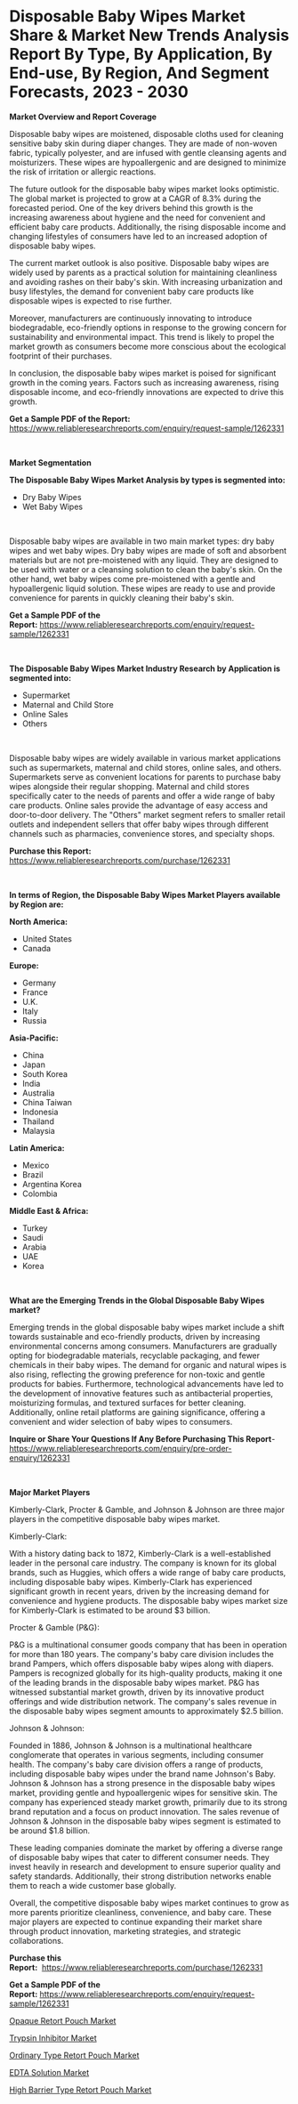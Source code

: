 <p><h1>Disposable Baby Wipes Market Share & Market New Trends Analysis Report By Type, By Application, By End-use, By Region, And Segment Forecasts, 2023 - 2030</h1></p><p><strong>Market Overview and Report Coverage</strong></p>
<p><p>Disposable baby wipes are moistened, disposable cloths used for cleaning sensitive baby skin during diaper changes. They are made of non-woven fabric, typically polyester, and are infused with gentle cleansing agents and moisturizers. These wipes are hypoallergenic and are designed to minimize the risk of irritation or allergic reactions.</p><p>The future outlook for the disposable baby wipes market looks optimistic. The global market is projected to grow at a CAGR of 8.3% during the forecasted period. One of the key drivers behind this growth is the increasing awareness about hygiene and the need for convenient and efficient baby care products. Additionally, the rising disposable income and changing lifestyles of consumers have led to an increased adoption of disposable baby wipes.</p><p>The current market outlook is also positive. Disposable baby wipes are widely used by parents as a practical solution for maintaining cleanliness and avoiding rashes on their baby's skin. With increasing urbanization and busy lifestyles, the demand for convenient baby care products like disposable wipes is expected to rise further.</p><p>Moreover, manufacturers are continuously innovating to introduce biodegradable, eco-friendly options in response to the growing concern for sustainability and environmental impact. This trend is likely to propel the market growth as consumers become more conscious about the ecological footprint of their purchases.</p><p>In conclusion, the disposable baby wipes market is poised for significant growth in the coming years. Factors such as increasing awareness, rising disposable income, and eco-friendly innovations are expected to drive this growth.</p></p>
<p><strong>Get a Sample PDF of the Report:</strong> <a href="https://www.reliableresearchreports.com/enquiry/request-sample/1262331">https://www.reliableresearchreports.com/enquiry/request-sample/1262331</a></p>
<p>&nbsp;</p>
<p><strong>Market Segmentation</strong></p>
<p><strong>The Disposable Baby Wipes Market Analysis by types is segmented into:</strong></p>
<p><ul><li>Dry Baby Wipes</li><li>Wet Baby Wipes</li></ul></p>
<p>&nbsp;</p>
<p><p>Disposable baby wipes are available in two main market types: dry baby wipes and wet baby wipes. Dry baby wipes are made of soft and absorbent materials but are not pre-moistened with any liquid. They are designed to be used with water or a cleansing solution to clean the baby's skin. On the other hand, wet baby wipes come pre-moistened with a gentle and hypoallergenic liquid solution. These wipes are ready to use and provide convenience for parents in quickly cleaning their baby's skin.</p></p>
<p><strong>Get a Sample PDF of the Report:</strong>&nbsp;<a href="https://www.reliableresearchreports.com/enquiry/request-sample/1262331">https://www.reliableresearchreports.com/enquiry/request-sample/1262331</a></p>
<p>&nbsp;</p>
<p><strong>The Disposable Baby Wipes Market Industry Research by Application is segmented into:</strong></p>
<p><ul><li>Supermarket</li><li>Maternal and Child Store</li><li>Online Sales</li><li>Others</li></ul></p>
<p>&nbsp;</p>
<p><p>Disposable baby wipes are widely available in various market applications such as supermarkets, maternal and child stores, online sales, and others. Supermarkets serve as convenient locations for parents to purchase baby wipes alongside their regular shopping. Maternal and child stores specifically cater to the needs of parents and offer a wide range of baby care products. Online sales provide the advantage of easy access and door-to-door delivery. The "Others" market segment refers to smaller retail outlets and independent sellers that offer baby wipes through different channels such as pharmacies, convenience stores, and specialty shops.</p></p>
<p><strong>Purchase this Report:</strong>&nbsp; <a href="https://www.reliableresearchreports.com/purchase/1262331">https://www.reliableresearchreports.com/purchase/1262331</a></p>
<p>&nbsp;</p>
<p><strong>In terms of Region, the Disposable Baby Wipes Market Players available by Region are:</strong></p>
<p>
    <p> <strong> North America: </strong>
        <ul>
            <li>United States</li>
            <li>Canada</li>
        </ul>
        </p> 
    <p> <strong> Europe: </strong>
        <ul>
            <li>Germany</li>
            <li>France</li>
            <li>U.K.</li>
            <li>Italy</li>
            <li>Russia</li>
        </ul>
        </p> 
    <p> <strong> Asia-Pacific: </strong>
        <ul>
            <li>China</li>
            <li>Japan</li>
            <li>South Korea</li>
            <li>India</li>
            <li>Australia</li>
            <li>China Taiwan</li>
            <li>Indonesia</li>
            <li>Thailand</li>
            <li>Malaysia</li>
        </ul>
        </p> 
    <p> <strong> Latin America: </strong>
        <ul>
            <li>Mexico</li>
            <li>Brazil</li>
            <li>Argentina Korea</li>
            <li>Colombia</li>
        </ul>
        </p> 
    <p> <strong> Middle East & Africa: </strong>
        <ul>
            <li>Turkey</li>
            <li>Saudi</li>
            <li>Arabia</li>
            <li>UAE</li>
            <li>Korea</li>
        </ul>
    </p>
    </p>
<p>&nbsp;</p>
<p><strong>What are the Emerging Trends in the Global Disposable Baby Wipes market?</strong></p>
<p><p>Emerging trends in the global disposable baby wipes market include a shift towards sustainable and eco-friendly products, driven by increasing environmental concerns among consumers. Manufacturers are gradually opting for biodegradable materials, recyclable packaging, and fewer chemicals in their baby wipes. The demand for organic and natural wipes is also rising, reflecting the growing preference for non-toxic and gentle products for babies. Furthermore, technological advancements have led to the development of innovative features such as antibacterial properties, moisturizing formulas, and textured surfaces for better cleaning. Additionally, online retail platforms are gaining significance, offering a convenient and wider selection of baby wipes to consumers.</p></p>
<p><strong>Inquire or Share Your Questions If Any Before Purchasing This Report</strong>- <a href="https://www.reliableresearchreports.com/enquiry/pre-order-enquiry/1262331">https://www.reliableresearchreports.com/enquiry/pre-order-enquiry/1262331</a></p>
<p>&nbsp;</p>
<p><strong>Major Market Players</strong></p>
<p><p>Kimberly-Clark, Procter & Gamble, and Johnson & Johnson are three major players in the competitive disposable baby wipes market.</p><p>Kimberly-Clark:</p><p>With a history dating back to 1872, Kimberly-Clark is a well-established leader in the personal care industry. The company is known for its global brands, such as Huggies, which offers a wide range of baby care products, including disposable baby wipes. Kimberly-Clark has experienced significant growth in recent years, driven by the increasing demand for convenience and hygiene products. The disposable baby wipes market size for Kimberly-Clark is estimated to be around $3 billion.</p><p>Procter & Gamble (P&G):</p><p>P&G is a multinational consumer goods company that has been in operation for more than 180 years. The company's baby care division includes the brand Pampers, which offers disposable baby wipes along with diapers. Pampers is recognized globally for its high-quality products, making it one of the leading brands in the disposable baby wipes market. P&G has witnessed substantial market growth, driven by its innovative product offerings and wide distribution network. The company's sales revenue in the disposable baby wipes segment amounts to approximately $2.5 billion.</p><p>Johnson & Johnson:</p><p>Founded in 1886, Johnson & Johnson is a multinational healthcare conglomerate that operates in various segments, including consumer health. The company's baby care division offers a range of products, including disposable baby wipes under the brand name Johnson's Baby. Johnson & Johnson has a strong presence in the disposable baby wipes market, providing gentle and hypoallergenic wipes for sensitive skin. The company has experienced steady market growth, primarily due to its strong brand reputation and a focus on product innovation. The sales revenue of Johnson & Johnson in the disposable baby wipes segment is estimated to be around $1.8 billion.</p><p>These leading companies dominate the market by offering a diverse range of disposable baby wipes that cater to different consumer needs. They invest heavily in research and development to ensure superior quality and safety standards. Additionally, their strong distribution networks enable them to reach a wide customer base globally.</p><p>Overall, the competitive disposable baby wipes market continues to grow as more parents prioritize cleanliness, convenience, and baby care. These major players are expected to continue expanding their market share through product innovation, marketing strategies, and strategic collaborations.</p></p>
<p><strong>Purchase this Report:</strong>&nbsp;&nbsp;<a href="https://www.reliableresearchreports.com/purchase/1262331">https://www.reliableresearchreports.com/purchase/1262331</a></p>
<p></p>
<p><strong>Get a Sample PDF of the Report:</strong>&nbsp;<a href="https://www.reliableresearchreports.com/enquiry/request-sample/1262331">https://www.reliableresearchreports.com/enquiry/request-sample/1262331</a></p>
<p><p><a href="https://www.linkedin.com/pulse/opaque-retort-pouch-market-size-2023-2030-global-industrial/">Opaque Retort Pouch Market</a></p><p><a href="https://medium.com/@viksingh034/trypsin-inhibitor-market-size-growth-forecast-2023-2030-f461df9ba01f">Trypsin Inhibitor Market</a></p><p><a href="https://www.linkedin.com/pulse/ordinary-type-retort-pouch-market-challenges-opportunities/">Ordinary Type Retort Pouch Market</a></p><p><a href="https://medium.com/@the.strong.zer0/edta-solution-market-size-growth-forecast-2023-2030-68007a954b83">EDTA Solution Market</a></p><p><a href="https://www.linkedin.com/pulse/high-barrier-type-retort-pouch-market-size-share-global-analysis/">High Barrier Type Retort Pouch Market</a></p></p>